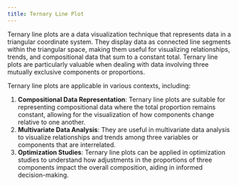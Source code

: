 ```yaml
---
title: Ternary Line Plot
---
```


Ternary line plots are a data visualization technique that represents data in a triangular coordinate system. They display data as connected line segments within the triangular space, making them useful for visualizing relationships, trends, and compositional data that sum to a constant total. Ternary line plots are particularly valuable when dealing with data involving three mutually exclusive components or proportions.

Ternary line plots are applicable in various contexts, including:

1. **Compositional Data Representation**: Ternary line plots are suitable for representing compositional data where the total proportion remains constant, allowing for the visualization of how components change relative to one another.
2. **Multivariate Data Analysis**: They are useful in multivariate data analysis to visualize relationships and trends among three variables or components that are interrelated.
3. **Optimization Studies**: Ternary line plots can be applied in optimization studies to understand how adjustments in the proportions of three components impact the overall composition, aiding in informed decision-making.
